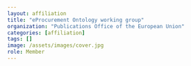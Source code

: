 ```yaml
---
layout: affiliation
title: "eProcurement Ontology working group"
organization: "Publications Office of the European Union"
categories: [affiliation]
tags: []
image: /assets/images/cover.jpg
role: Member
---
```

